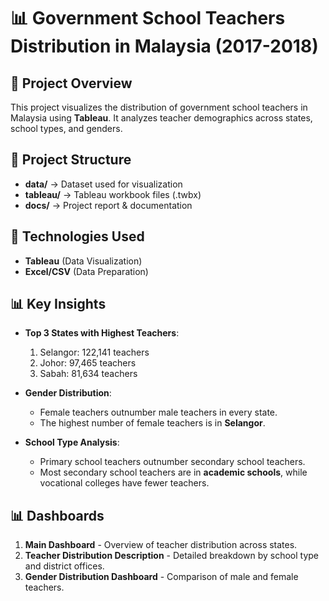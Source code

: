 # 📊 Government School Teachers Distribution in Malaysia (2017-2018)

## 📌 Project Overview
This project visualizes the distribution of government school teachers in Malaysia using **Tableau**. It analyzes teacher demographics across states, school types, and genders.

## 📂 Project Structure
- **data/** → Dataset used for visualization
- **tableau/** → Tableau workbook files (.twbx)
- **docs/** → Project report & documentation

## 🚀 Technologies Used
- **Tableau** (Data Visualization)
- **Excel/CSV** (Data Preparation)

## 📊 Key Insights
- **Top 3 States with Highest Teachers**:  
  1. Selangor: 122,141 teachers  
  2. Johor: 97,465 teachers  
  3. Sabah: 81,634 teachers  

- **Gender Distribution**:  
  - Female teachers outnumber male teachers in every state.  
  - The highest number of female teachers is in **Selangor**.  

- **School Type Analysis**:  
  - Primary school teachers outnumber secondary school teachers.  
  - Most secondary school teachers are in **academic schools**, while vocational colleges have fewer teachers.  

## 📊 Dashboards
1. **Main Dashboard** - Overview of teacher distribution across states.
2. **Teacher Distribution Description** - Detailed breakdown by school type and district offices.
3. **Gender Distribution Dashboard** - Comparison of male and female teachers.
